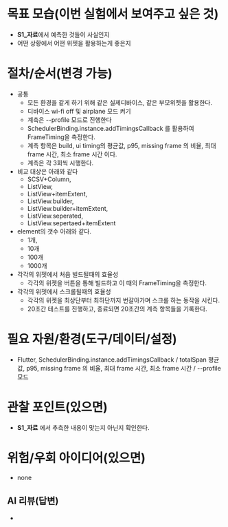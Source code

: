# 목표 모습(이번 실험에서 보여주고 싶은 것)
- **S1_자료**에서 예측한 것들이 사실인지
- 어떤 상황에서 어떤  위젯을 활용하는게 좋은지 

# 절차/순서(변경 가능)
- 공통
  - 모든 환경을 같게 하기 위해 같은 실제디바이스, 같은 부모위젯을 활용한다.
  - 디바이스 wi-fi off 및 airplane 모드 켜기
  - 계측은 --profile 모드로 진행한다
  - SchedulerBinding.instance.addTimingsCallback 를 활용하여 FrameTiming을 측정한다.
  - 계측 항목은 build, ui timing의 평균값, p95, missing frame 의 비율, 최대 frame 시간, 최소 frame 시간 이다.
  - 계측은 각 3회씩 시행한다.
- 비교 대상은 아래와 같다
  - SCSV+Column,
  - ListView,
  - ListView+itemExtent,
  - ListView.builder,
  - ListView.builder+itemExtent,
  - ListView.seperated,
  - ListView.sepertaed+itemExtent
- element의 갯수 아래와 같다.
  - 1개,
  - 10개
  - 100개
  - 1000개
- 각각의 위젯에서 처음 빌드될때의 효율성
  - 각각의 위젯을 버튼을 통해 빌드하고 이 때의 FrameTiming을 측정한다.
- 각각의 위젯에서 스크롤될때의 효율성
  - 각각의 위젯을 최상단부터 최하단까지 번갈아가며 스크롤 하는 동작을 시킨다.
  - 20초간 테스트를 진행하고, 종료되면 20초간의 계측 항목들을 기록한다.

# 필요 자원/환경(도구/데이터/설정)
- Flutter, SchedulerBinding.instance.addTimingsCallback / totalSpan 평균값, p95, missing frame 의 비율, 최대 frame 시간, 최소 frame 시간 / --profile 모드

# 관찰 포인트(있으면)
- **S1_자료** 에서 추측한 내용이 맞는지 아닌지 확인한다.

# 위험/우회 아이디어(있으면)
- none


## AI 리뷰(답변)
- 

